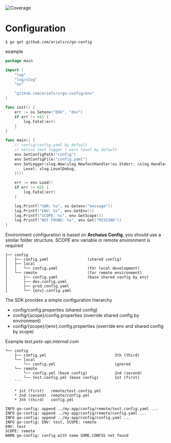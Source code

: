 ![Coverage](https://img.shields.io/badge/Coverage-95.5%25-brightgreen)

# Configuration

```shell
$ go get github.com/arielsrv/go-config
```

example

```go
package main

import (
	"log"
	"log/slog"
	"os"

	"github.com/arielsrv/go-config/env"
)

func init() {
	err := os.Setenv("ENV", "dev")
	if err != nil {
		log.Fatal(err)
	}
}

func main() {
	// config/config.yaml by default
	// native text logger | warn level by default
	env.SetConfigPath("config")
	env.SetConfigFile("config.yaml")
	env.SetLogger(slog.New(slog.NewTextHandler(os.Stderr, &slog.HandlerOptions{
		Level: slog.LevelDebug,
	})))

	err := env.Load()
	if err != nil {
		log.Fatal(err)
	}

	log.Printf("VAR: %s", os.Getenv("message"))
	log.Printf("ENV: %s", env.GetEnv())
	log.Printf("SCOPE: %s", env.GetScope())
	log.Printf("NOT FOUND: %s", env.Get("MISSING"))
}
```

Environment configuration is based on **Archaius Config**, you should use a similar folder
structure.
*SCOPE* env variable in remote environment is required

```
├── config
│	├── config.yaml 				(shared config)
│	├── local
│	│	└── config.yaml             (for local development)
│	└── remote                      (for remote environment)
│		├── config.yaml             (base shared config by env)
│		├── dev.config.yaml
│		├── prod.config.yaml
│		└── {env}.config.yaml
```

The SDK provides a simple configuration hierarchy

* config/config.properties (shared config)
* config/{scope}/config.properties (override shared config by environment)
* config/{scope}/{env}.config.properties (override env and shared config by scope)

Example *test.pets-api.internal.com*

```
└── config
    ├── config.yml                              3th (third)
    └── local
        └── config.yml                          ignored
    └── remote
        └── config.yml (base config)            2nd (second)
        └── test.config.yml (base config)       1st (first)
    ```

    * 1st (first)   remote/test.config.yml
    * 2nd (second)  remote/config.yml
    * 3th (third)   config.yml
```
```
INFO go-config: append ../my-app/config/remote/test.config.yaml ...
INFO go-config: append ../my-app/config/remote/config.yaml ...
INFO go-config: append ../my-app/config/config.yaml ...
INFO go-config: ENV: test, SCOPE: remote
ENV: test
SCOPE: remote
WARN go-config: config with name SOME.CONFIG not found
```
	
